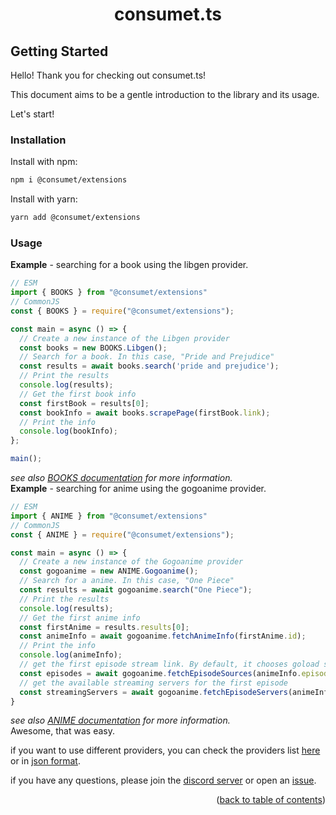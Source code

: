 <h1 align="center">consumet.ts</h1>

## Getting Started

Hello! Thank you for checking out consumet.ts!

This document aims to be a gentle introduction to the library and its usage.

Let's start!

### Installation
Install with npm:
```sh
npm i @consumet/extensions
```
Install with yarn:
```sh
yarn add @consumet/extensions
```

### Usage

**Example** - searching for a book using the libgen provider.
```ts
// ESM
import { BOOKS } from "@consumet/extensions"
// CommonJS
const { BOOKS } = require("@consumet/extensions");

const main = async () => {
  // Create a new instance of the Libgen provider
  const books = new BOOKS.Libgen();
  // Search for a book. In this case, "Pride and Prejudice"
  const results = await books.search('pride and prejudice');
  // Print the results
  console.log(results);
  // Get the first book info
  const firstBook = results[0];
  const bookInfo = await books.scrapePage(firstBook.link);
  // Print the info
  console.log(bookInfo);
};

main();
```
*see also [BOOKS documentation](./books.md#books) for more information.*\
**Example** - searching for anime using the gogoanime provider.
```ts
// ESM
import { ANIME } from "@consumet/extensions"
// CommonJS
const { ANIME } = require("@consumet/extensions");

const main = async () => {
  // Create a new instance of the Gogoanime provider
  const gogoanime = new ANIME.Gogoanime();
  // Search for a anime. In this case, "One Piece"
  const results = await gogoanime.search("One Piece");
  // Print the results
  console.log(results);
  // Get the first anime info
  const firstAnime = results.results[0];
  const animeInfo = await gogoanime.fetchAnimeInfo(firstAnime.id);
  // Print the info
  console.log(animeInfo);
  // get the first episode stream link. By default, it chooses goload server.
  const episodes = await gogoanime.fetchEpisodeSources(animeInfo.episodes[0].id);
  // get the available streaming servers for the first episode
  const streamingServers = await gogoanime.fetchEpisodeServers(animeInfo.episodes[0].id);
}
``` 
*see also [ANIME documentation](./anime.md#anime) for more information.*\
Awesome, that was easy.

if you want to use different providers, you can check the providers list [here](https://consumet.org/extensions/list/) or in [json format](https://github.com/consumet/providers-status/blob/main/providers-list.json).

if you have any questions, please join the [discord server](https://discord.gg/qTPfvMxzNH) or open an [issue](https://github.com/consumet/extensions/issues).

<p align="end">(<a href="https://github.com/consumet/extensions/blob/master/docs">back to table of contents</a>)</p>


